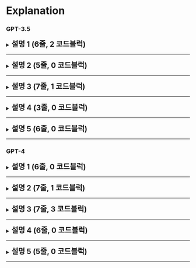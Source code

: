 # Explanation
### GPT-3.5

<details>
  <summary><span style="font-size:20px;font-weight:bold;">설명 1 (6줄, 2 코드블럭)</span></summary>

실패하는 테스트 `'pandas.tests.series.test_analytics.TestSeriesAnalytics.test_bool_diff()'`는 `pandas.core.series.Series` class의 `diff` 함수를 테스트하고 있습니다. 이 함수는 series에서 연속된 요소들 사이의 차이를 계산합니다.

`diff` 함수의 소스 코드를 보면 선택적으로 `periods` 인자를 받는데, 이는 차이를 계산하기 위해 shift할 period 수를 나타냅니다. 값이 전달되지 않으면 `periods`의 기본값은 1입니다.

실패하는 테스트에서는 `periods` 인자에 값이 전달되지 않았으므로 기본값 1이 사용됩니다. 에러는 인자 없이 `diff` 함수가 호출되는 291행에서 발생합니다:

```python
result = s.diff()  # error occurred here
```

오류 메시지는 boolean 배열에서는 `-` 연산자로 표현되는 numpy boolean 뺄셈이 지원되지 않으며, 대신 `bitwise_xor` 연산자 `^` 또는 `logical_xor` 함수를 사용할 것을 권하고 있습니다.

이 문제를 해결하기 위해 `Series` 클래스의 `diff` 함수는 시리즈가 boolean 값을 포함하는지 확인해야 하며 필요 시 `-` 연산자를 `bitwise_xor` 연산자 `^` 또는 `logical_xor` 함수로 대체해야 합니다. 

결론적으로, 이 버그를 고치기 위해 추천되는 수리 위치는 다음과 같습니다:
```
pandas.core.series.Series.diff(int)
```
</details>
<hr>


<details>
  <summary><span style="font-size:20px;font-weight:bold;">설명 2 (5줄, 0 코드블럭)</span></summary>

`pandas.core.algorithms` 모듈의 `diff` 함수 코드 스니펫을 보면, 오류는 1963행에서 발생했다는 것을 알 수 있습니다: `out_arr[res_indexer] = arr[res_indexer] - arr[lag_indexer]`. `diff` 함수는 지연된 값을 뺌으로써 배열의 요소간 차이를 계산합니다.

에러메시지는 NumPy에서 boolean 배열에 대해 뺄셈을 위해 사용된 `-` 연산자가 지원되지 않는다고 제안하고 있는 것 같습니다. 오류 메시지는 대신 `^` 연산자나 `logical_xor` 함수를 사용할 것을 제안합니다.

이 문제를 해결하기 위해서는 `diff` 함수를 수정해서 boolean 배열을 다르게 처리할 필요가 있습니다. boolean 배열과을 처리하는 경우, `-` 연산자는 `^` 연산자나 `logical_xor` 함수로 대체되어야 합니다.

다음 위치에서 버그를 고치실 것을 추천합니다:
`pandas.core.algorithms.diff`
</details>
<hr>


<details>
  <summary><span style="font-size:20px;font-weight:bold;">설명 3 (7줄, 1 코드블럭)</span></summary>

이 테스트 실패는 `pandas.core.series.Series` 클래스의 `Series.diff` 함수에서 발생했습니다. `diff` 메소드는 series 요소들의 첫 번째 discrete difference를 계산합니다.

`diff` 메소드의 코드를 보면, 오류는 2478행에서 발생한 것으로 보입니다:

```python
result = algorithms.diff(com.values_from_object(self), periods)
```

에러메시지는 "numpy boolean 뺄셈(`-` 연산자)는 지원되지 않습니다. 대신 bitwise_xor, `^` 연산자, 또는 logical_xor 함수를 사용하세요"라고 명시하고 있습니다.

이 정보를 바탕으로 볼 때, `diff` 함수가 boolean 시리즈에 대해 뺄셈 연산을 수행하려 하고 있는데, 이는 지원되지 않는 연산입니다. 이를 해결하기 위해 `diff` 메서드는 boolean 시리즈를 처리할 때 `-` 연산자 대신 권장된 연산자나 함수(`^` 또는 `logical_xor`)를 사용해야 합니다.

버그를 고치기 위해서는 다음 함수가 수정되어야 합니다:

`pandas.core.series.Series.diff(periods: int) -> pandas.core.series.Series`

수정은 `pandas.core.series` package에 있는 `Series` class의 `diff` 함수에 적용되어야 합니다.
</details>
<hr>


<details>
  <summary><span style="font-size:20px;font-weight:bold;">설명 4 (3줄, 0 코드블럭)</span></summary>

실패하는 테스트 `test_bool_diff`는 `pandas.core.series` 패키지에 있는 `Series` 클래스의 `diff` 함수를 테스트하고 있습니다. 이 함수는 series element의 first discrete difference를 계산합니다.

`diff` 메서드의 코드를 보면 `algorithms.diff` 함수를 호출하여 차이를 계산하는 것을 확인할 수 있습니다. 에러는 `diff` 함수가 `algorithms.diff(com.values_from_object(self), periods)`를 호출하는 2478행에서 발생했습니다.

오류의 원인을 더 자세히 진단하기 위해서 `algorithms.diff` 함수를 조사할 필요가 있습니다. `pandas.core.algorithms.diff`의 코드를 볼 수 있도록 `get_code_snippet`을 호출해 주십시오.

</details>
<hr>


<details>
  <summary><span style="font-size:20px;font-weight:bold;">설명 5 (6줄, 0 코드블럭)</span></summary>

테스트 실패와 `Series` 클래스에 속한 `diff` 함수의 코드를 바탕으로 봤을 때, 에러는 `algorithms.diff` 함수 호출에서 발생하는 것으로 보입니다. 에러메시지는 뺄셈 연산자 `-`가 boolean 배열에서 지원되지 않으며, 대신 `^` 연산자나 `logical_xor` 함수를 사용해야 함을 제안하고 있습니다.

이 문제를 해결하기 위해 `diff` 메서드는 boolean 배열을 처리할 때 `-` 연산자 대신 `logical_xor` 함수를 사용하도록 수정되어야 합니다.

유망한 수정 위치는 다음과 같습니다.
- Class: `pandas.core.series.Series`
- Method: `diff`
- Signature: `pandas.core.series.Series.diff(self, periods=1)`
</details>
<hr>

### GPT-4

<details>
  <summary><span style="font-size:20px;font-weight:bold;">설명 1 (6줄, 0 코드블럭)</span></summary>

`pandas.tests.series.test_analytics` 모듈의 `TestSeriesAnalytics` 클래스의 `test_bool_diff` 테스트는 boolean 시리즈 간의 차이를 테스트하기 위한 것입니다. 실패하는 테스트에서는 입력으로부터 Series `s`가 생성되고, 이후 `diff()` 함수가 s 변수에 대해 호출되어 이전 요소와의 차이를 계산합니다(291행).

traceback은 `pandas.core.algorithms` 모듈의 `diff()` 함수에서 boolean 값을 뺄 때 발생하는 `TypeError`로 인해 테스트가 실패하는 것을 보여줍니다. 구체적으로 1963행의 `diff()` 함수에서 `-` 연산자를 사용하여 boolean 배열을 뺀 연산을 시도하는 부분에서 에러가 발생하는데, 이는 지원되지 않는 연산이기 때문입니다. 에러메시지는 대신 비트별 배타적 논리 합(`bitwise_xor`, 즉 `^` 연산자) 또는 logical_xor 함수를 사용할것을 제안하고 있습니다.

요약하자면, `pandas.core.algorithms` 모듈의 `diff()` 함수에서 boolean numpy 배열에 `-` 연산자를 사용하려 했기 때문에 버그가 발생했습니다. 이 연산은 지원되지 않아 `TypeError`가 발생했습니다. 이 버그는 `^` 연산자나 `logical_xor` 함수와 같이 boolean 넘파이 배열에서 지원하는 연산을 사용하여 고칠 수 있습니다. 

추천 수정 위치:
- `pandas.core.algorithms.diff()`
- `pandas.core.series.Series.diff()`
</details>
<hr>


<details>
  <summary><span style="font-size:20px;font-weight:bold;">설명 2 (7줄, 1 코드블럭)</span></summary>

`test_bool_diff` 테스트의 실패 원인은 `pandas`의 `Series` 클래스에서 호출하는 `diff()` 함수, 구체적으로 `pandas.core.algorithms` 패키지 내부에 있는 것으로 보입니다.

테스트 에러 스택은 `pandas.core.algorithms`의 `1963`행을 `TypeError`가 발생한 위치로 가리킵니다.

`pandas.core.series.Series.diff`와 `pandas.core.algorithms.diff` 함수의 코드 스니펫을 보면, 몇 가지 핵심 포인트를 찾을 수 있습니다:

1. `pandas.core.series.Series.diff`의 `2478`행에서 `algorithms.diff` 함수가 `com.values_from_object(self)`와 `periods`를 인자로 호출됩니다.
2. `pandas.core.algorithms.diff` 함수의 1961-1963행에서 배열에 대한 뺄셈 연산이 사용됩니다. 여기서 `1963`행은 특별히 'timedelta' 타입 데이터가 포함되지 않은 경우 호출됩니다. 이 라인에서 '-' (뺄셈) 연산자가 배열 요소 간 뺄셈에 사용됩니다. 하지만 이 연산은 boolean 입력과 호환되지 않아 다음과 같은 에러를 발생시킵니다:

```
TypeError: numpy boolean subtract, the `-` operator, is not supported, use the bitwise_xor, the `^` operator, or the logical_xor function instead.
```

3. 덧붙여, 1919행은 입력에서 boolean 타입을 식별하고 출력 유형을 `np.object_`로 설정합니다. 하지만 boolean 데이터 타입에 맞게 '차이'를 계산할 대안적인 방법, 즉 기본 뺄셈 대신 논리 xor 연산을 사용하는 것을 제공하는 것을 놓치는 것 같습니다.

이런 추론을 통해, `'test_bool_diff'` 테스트의 실패는 `'pandas.core.algorithms.diff()'`에서 boolean 타입 데이터에 대한 지원되지 않는 연산(`-`) 때문이라는 결론을 내릴 수 있습니다. 이 함수는 boolean 타입 데이터를 처리하기 위한 맞춤형 절차를 포함해야 합니다. 
</details>
<hr>


<details>
  <summary><span style="font-size:20px;font-weight:bold;">설명 3 (7줄, 3 코드블럭)</span></summary>

오류는 `pandas.core.series.Series` 클래스의 `diff` 메소드에서 발생합니다. 구체적으로 `algorithms.diff` 함수가 호출되는 줄에서 문제가 발생합니다:

```python
2478 : result = algorithms.diff(com.values_from_object(self), periods)
```

`algorithms.diff` 함수는 시리즈 요소 간의 차이를 계산합니다. `-` 연산자가 boolean 값에 사용될 때 `TypeError` 예외를 발생시킵니다. 이 오류는 `algorithms.diff` 함수가 boolean 값을 빼려고 시도하기 때문에 발생합니다: 

```python
1963 :     out_arr[res_indexer] = arr[res_indexer] - arr[lag_indexer]
```

뺄셈 연산은 boolean numpy 값에 대해 정의되어 있지 않습니다. 대신, 비트연산 또는 논리 연산자가 사용되어야 합니다.

따라서 현재 오류는 boolean 시리즈를 다루는 `test_bool_diff` 테스트를 실행할 때 발생합니다:

```python
290 : s = Series(input)
291 : result = s.diff() # error occurred here
```

여기서 사용된 입력은 분명히 boolean Series이며, `diff` 메서드는 현재 boolean Series를 올바르게 지원하지 않아 `TypeError`가 발생합니다. 

pandas.core.series.Series.diff(int)
pandas.core.algorithms.diff(numpy.ndarray, int, int)
</details>
<hr>


<details>
  <summary><span style="font-size:20px;font-weight:bold;">설명 4 (6줄, 0 코드블럭)</span></summary>

에러메시지는 numpy boolean 뺄셈이 지원되지 않는다고 말하고 있습니다. 코드를 보면 버그는 `pandas.core.series.Series` 클래스의 `diff` 함수가 호출될 때 발생합니다. 이 함수는 시리즈의 요소간 차이를 찾으려는 함수입니다. 연산은 Series 값과 period를 인자로 넘겨 `algorithms.diff`를 호출합니다.

`algorithms.diff`에서 boolean 타입으로 추론할 때, 데이터 타입을 `np.object_`(일반 파이썬 객체 타입)로 변환합니다. 실제 뺄셈은 1963행에서 일어납니다. 이는 `out_arr[res_indexer] = arr[res_indexer] - arr[lag_indexer]`에 해당합니다. 문제는 `arr`이 boolean numpy 배열이고 '-' 뺄셈 연산자를 수행할 때 발생하는데, 이는 오류 메시지가 강조했듯 `numpy`가 boolean 타입을 지원하지 않기 때문입니다.

이를 해결하려면 `algorithms.diff` 함수에서 boolean 배열을 다룰 때, 단순 뺄셈 대신 적절한 boolean 연산을 사용해야 합니다. 알고리즘을 업데이트하여 올바른 방식으로 boolean 배열을 처리할 수 있어야 하는데, 가령 논리적 xor나 비트 XOR(^) 연산자 등의 다른 연산자를 에러메시지가 제안한 대로 사용할 수 있습니다. 다른 방법으로는, Series 클래스의 `diff` 함수에서 boolean 타입의 Series를 처리할 때 기대되는 boolean 시리즈 동작에 따라, 오류를 내지 않고 넘어가는 것도 기대되는 코드 behavior에 따라 가능합니다.

마지막으로, `test_bool_diff` 테스트가 실패한 이유는 boolean Series에 대해 `diff` 함수를 테스트했지만, 이는 현재 지원되지 않아 오류가 발생했기 때문입니다. `diff` 메소드는 boolean Series를 올바르게 처리할 수 있도록 업데이트되어야 합니다. 

pandas.core.algorithms.diff
pandas.core.series.Series.diff
</details>
<hr>


<details>
  <summary><span style="font-size:20px;font-weight:bold;">설명 5 (5줄, 0 코드블럭)</span></summary>

이 버그는 `pandas.core.algorithms` 모듈의 `diff` 메서드에서 타입 불일치에서 기인한 것으로 보입니다. 이 함수는 `pandas.core.series.Series` 클래스의 `diff` 메서드에서 사용됩니다.

실패한 `test_bool_diff` 테스트에서 boolean 값 시리즈가 `diff` 함수로 전달됩니다. 이는 291행의 `s.diff()`가 boolean series에 대한 차이를 계산하려고 시도한다는 것을 시사합니다. 하지만, 뺄셈은 boolean 데이터에 대해 정의되어 있지 않기 때문에 `pandas.core.algorithms.diff` 함수의 `out_arr[res_indexer] = arr[res_indexer] - arr[lag_indexer]` 라인에 도달했을 때 program crash가 발생합니다.

`diff` 함수에는 입력 배열의 데이터 타입이 불리언인지 확인하는 분기 조건이 있습니다 (`elif is_bool_dtype(dtype):` 행). 조건이 성립한다면 `dtype`을 `np.object_`로 설정하는데, 이는 boolean 뺄셈 문제를 방지하기 위한 것으로 보입니다 (오류 메시지가 시사하듯이 불리언 뺄셈은 지원되지 않기 때문입니다). 그런 다음 `out_arr`은 arr의 dtype와 같은 dtype을 가진 빈 배열로 정의됩니다. boolean 시리즈의 경우, arr의 dtype 역시 boolean이 될 것입니다. 하지만, dtype은 즉시 `np.object_`로 대체되기 때문에, `out_arr`은 불리언이 아닌 object dtype을 가지게 됩니다.

그런데 `out_arr[res_indexer] = arr[res_indexer] - arr[lag_indexer]` 행에서 뺄셈 연산이 직접 데이터 타입과 상관없이 배열 요소에 적용되기 때문에, dtype이 boolean일 때 TypeError가 발생합니다. 따라서 문제는 `pandas.core.algorithms`의 `diff` 함수가 불리언 배열을 올바르게 처리하지 못하기 때문에 발생합니다.

요약하자면, `diff` 함수가 시리즈의 불리언 항목 간의 차이를 계산하려고 할 때, `-` 뺄셈 연산이 boolean 데이터에 대해 지원되지 않기 때문에 TypeError가 발생합니다.
</details>
<hr>
